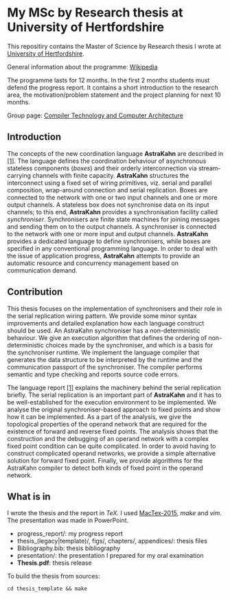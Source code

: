 # My MSc by Research thesis at University of Hertfordshire

This repositiry contains the Master of Science by Research thesis I wrote at [University of Hertfordshire](http://www.herts.ac.uk).

General information about the programme: [Wikipedia](https://en.wikipedia.org/wiki/Master_of_Research)

The programme lasts for 12 months. In the first 2 months students must defend the progress report. It contains a short introduction to the research area, the motivation/problem statement and the project planning for next 10 months.

Group page: [Compiler Technology and Computer Architecture](http://ctca.eu)


## Introduction
The concepts of the new coordination language __AstraKahn__ are described in [[1]](http://arxiv.org/abs/1306.6029). The language defines the coordination behaviour of asynchronous stateless components (_boxes_) and their orderly interconnection via stream-carrying channels with finite capacity. __AstraKahn__ structures the interconnect using a fixed set of wiring primitives, viz. serial and parallel composition, wrap-around connection and serial replication. Boxes are connected to the network with one or two input channels and one or more output channels. A stateless box does not synchronise data on its input channels; to this end, __AstraKahn__ provides a synchronisation facility called _synchroniser_. Synchronisers are finite state machines for joining messages and sending them on to the output channels. A synchroniser is connected to the network with one or more input and output channels. __AstraKahn__ provides a dedicated language to define synchronisers, while boxes are specified in any conventional programming language. In order to deal with the issue of application progress, __AstraKahn__ attempts to provide an automatic resource and concurrency management based on communication demand.


## Contribution
This thesis focuses on the implementation of synchronisers and their role in the serial replication wiring pattern. We provide some minor syntax improvements and detailed explanation how each language construct should be used. An AstraKahn synchroniser has a non-deterministic behaviour. We give an execution algorithm that defines the ordering of non-deterministic choices made by the synchroniser, and which is a basis for the synchroniser runtime. We implement the language compiler that generates the data structure to be interpreted by the runtime and the communication passport of the synchroniser. The compiler performs semantic and type checking and reports source code errors.

The language report [[1]](http://arxiv.org/abs/1306.6029) explains the machinery behind the serial replication briefly. The serial replication is an important part of __AstraKahn__ and it has to be well-established for the execution environment to be implemented. We analyse the original synchroniser-based approach to fixed points and show how it can be implemented. As a part of the analysis, we give the topological properties of the operand network that are required for the existence of forward and reverse fixed points. The analysis shows that the construction and the debugging of an operand network with a complex fixed point condition can be quite complicated. In order to avoid having to construct complicated operand networks, we provide a simple alternative solution for forward fixed point. Finally, we provide algorithms for the AstraKahn compiler to detect both kinds of fixed point in the operand network.


## What is in

I wrote the thesis and the report in _TeX_. I used [MacTex-2015](https://tug.org/mactex/), _make_ and _vim_. The presentation was made in PowerPoint.

* progress_report/: my progress report
* thesis_(legacy|template)/, figs/, chapters/, appendices/: thesis files
* Bibliography.bib: thesis bibliography
* presentation/: the presentation I prepared for my oral examination
* __Thesis.pdf__: thesis release

To build the thesis from sources:
```
cd thesis_template && make
```
